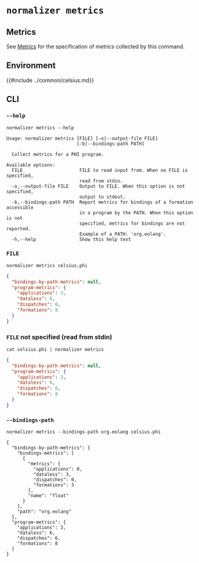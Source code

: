 # `normalizer metrics`

## Metrics

See [Metrics](../metrics.md) for the specification of metrics collected by this command.

## Environment

{{#include ../common/celsius.md}}

## CLI

### `--help`

```$ as console
normalizer metrics --help
```

```console
Usage: normalizer metrics [FILE] [-o|--output-file FILE]
                          [-b|--bindings-path PATH]

  Collect metrics for a PHI program.

Available options:
  FILE                     FILE to read input from. When no FILE is specified,
                           read from stdin.
  -o,--output-file FILE    Output to FILE. When this option is not specified,
                           output to stdout.
  -b,--bindings-path PATH  Report metrics for bindings of a formation accessible
                           in a program by the PATH. When this option is not
                           specified, metrics for bindings are not reported.
                           Example of a PATH: 'org.eolang'.
  -h,--help                Show this help text
```

### `FILE`

```$ as json
normalizer metrics celsius.phi
```

```json
{
  "bindings-by-path-metrics": null,
  "program-metrics": {
    "applications": 3,
    "dataless": 6,
    "dispatches": 6,
    "formations": 8
  }
}
```

### `FILE` not specified (read from stdin)

```$ as json
cat celsius.phi | normalizer metrics
```

```json
{
  "bindings-by-path-metrics": null,
  "program-metrics": {
    "applications": 3,
    "dataless": 6,
    "dispatches": 6,
    "formations": 8
  }
}
```

### `--bindings-path`

```$ as console
normalizer metrics --bindings-path org.eolang celsius.phi
```

```console
{
  "bindings-by-path-metrics": {
    "bindings-metrics": [
      {
        "metrics": {
          "applications": 0,
          "dataless": 3,
          "dispatches": 0,
          "formations": 3
        },
        "name": "float"
      }
    ],
    "path": "org.eolang"
  },
  "program-metrics": {
    "applications": 3,
    "dataless": 6,
    "dispatches": 6,
    "formations": 8
  }
}
```

